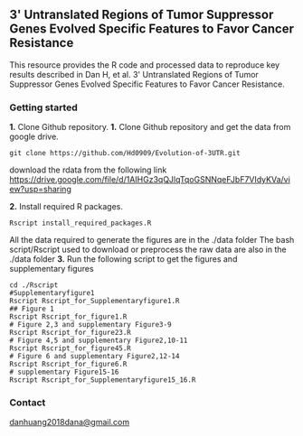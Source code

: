 
3' Untranslated Regions of Tumor Suppressor Genes Evolved Specific Features to Favor Cancer Resistance
---------------------------------------------------------------------------------------
This resource provides the R code and processed data to reproduce key results described in Dan H, et al. 3' Untranslated Regions of Tumor Suppressor Genes Evolved Specific Features to Favor Cancer Resistance.

### Getting started
**1.** Clone Github repository. 
**1.** Clone Github repository and get the data from google drive. 
```
git clone https://github.com/Hd0909/Evolution-of-3UTR.git
```
download the rdata from the  following link
https://drive.google.com/file/d/1AIHGz3qQJlqTqoGSNNqeFJbF7VIdyKVa/view?usp=sharing

**2.** Install required R packages.
```
Rscript install_required_packages.R
```
All the data required to generate the figures are in the ./data folder 
The bash script/Rscript  used to download or preprocess the raw data are also in the ./data folder
**3.** Run the following script to get the figures and supplementary figures
```
cd ./Rscript
#Supplementaryfigure1
Rscript Rscript_for_Supplementaryfigure1.R
## Figure 1
Rscript Rscript_for_figure1.R
# Figure 2,3 and supplementary Figure3-9
Rscript Rscript_for_figure23.R
# Figure 4,5 and supplementary Figure2,10-11
Rscript Rscript_for_figure45.R
# Figure 6 and supplementary Figure2,12-14
Rscript Rscript_for_figure6.R
# supplementary Figure15-16
Rscript Rscript_for_Supplementaryfigure15_16.R
```
### Contact
danhuang2018dana@gmail.com
